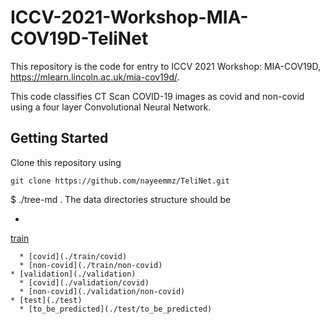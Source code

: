 # ICCV-2021-Workshop-MIA-COV19D-TeliNet

This repository is the code for entry to ICCV 2021 Workshop: MIA-COV19D, https://mlearn.lincoln.ac.uk/mia-cov19d/.

This code classifies CT Scan COVID-19 images as covid and non-covid using a four layer Convolutional Neural Network.

## Getting Started

Clone this repository using 

``` 
git clone https://github.com/nayeemmz/TeliNet.git 
```
 
$ ./tree-md .
The data directories structure should be 

 
 * ``` 
 [train](./train)
 ```
   * [covid](./train/covid)
   * [non-covid](./train/non-covid)
 * [validation](./validation)
   * [covid](./validation/covid)
   * [non-covid](./validation/non-covid)
 * [test](./test)
   * [to_be_predicted](./test/to_be_predicted)
  
